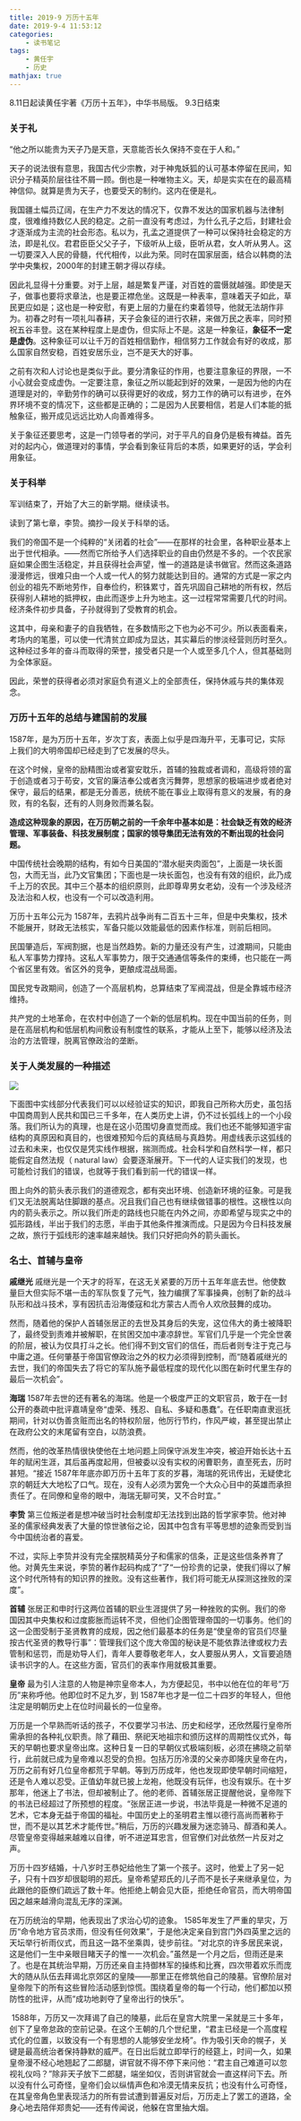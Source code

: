 ```yaml
---
title: 2019-9 万历十五年
date: 2019-9-4 11:53:12
categories:
    - 读书笔记
tags:  
    - 黄任宇
    - 历史
mathjax: true
---
```


8.11日起读黄任宇著《万历十五年》，中华书局版。 
9.3日结束 


### 关于礼


“他之所以能贵为天子乃是天意，天意能否长久保持不变在于人和。”

天子的说法很有意思，我国古代少宗教，对于神鬼妖狐的认可基本停留在民间，知识分子精英阶层往往不屑一顾。倒也是一种唯物主义。天，却是实实在在的最高精神信仰。就算是贵为天子，也要受天的制约。这内在便是礼。 

我国疆土幅员辽阔，在生产力不发达的情况下，仅靠不发达的国家机器与法律制度，很难维持数亿人民的稳定。之前一直没有考虑过，为什么孔子之后，封建社会才逐渐成为主流的社会形态。私以为，孔孟之道提供了一种可以保持社会稳定的方法，即是礼仪。君君臣臣父父子子，下级听从上级，臣听从君，女人听从男人。这一切要深入人民的骨髓，代代相传，以此为荣。同时在国家层面，结合以韩商的法学中央集权，2000年的封建王朝才得以存续。 

因此礼显得十分重要。对于上层，越是繁复严谨，对百姓的震慑就越强。即使是天子，做事也要将求章法，也是要正襟危坐。这既是一种表率，意味着天子如此，草民更应如是；这也是一种安慰，有更上层的力量在约束着领导，他就无法胡作非为。初春之时有一项礼叫春耕，天子会象征的进行农耕，来做万民之表率，同时预祝五谷丰登。这在某种程度上是虚伪，但实际上不是。这是一种象征，**象征不一定是虚伪**。这种象征可以让千万的百姓相信勤作，相信努力工作就会有好的收成，那么国家自然安稳，百姓安居乐业，岂不是天大的好事。 

之前有次和人讨论也是类似于此。要分清象征的作用，也要注意象征的界限，一不小心就会变成虚伪。一定要注意，象征之所以能起到好的效果，一是因为他的内在道理是对的，辛勤劳作的确可以获得更好的收成，努力工作的确可以有进步，在外界环境不变的情况下，这些都是正确的；二是因为人民要相信，若是人们本能的抵触象征，搬开成见远远比劝人向善难得多。 

关于象征还要思考，这是一门领导者的学问，对于平凡的自身仍是极有裨益。首先对的起内心，做道理对的事情，学会看到象征背后的本质，如果更好的话，学会利用象征。 



### 关于科举


军训结束了，开始了大三的新学期。继续读书。 

读到了第七章，李贽。摘抄一段关于科举的话。 

我们的帝国不是一个纯粹的“关闭着的社会”——在那样的社会里，各种职业基本上出于世代相承。——然而它所给予人们选择职业的自由仍然是不多的。一个农民家庭如果企图生活稳定，并且获得社会声望，惟一的道路是读书做官。然而这条道路漫漫修远，很难只由一个人或一代人的努力就能达到目的。通常的方式是一家之内创业的祖先不断地劳作，自奉俭约，积铢累寸，首先巩固自己耕地的所有权，然后获得别人耕地的抵押权，由此而逐步上升为地主。这一过程常常需要几代的时间。经济条件初步具备，子孙就得到了受教育的机会。 

这其中，母亲和妻子的自我牺牲，在多数情形之下也为必不可少。所以表面看来，考场内的笔墨，可以使一代清贫立即成为显达，其实幕后的惨淡经营则历时至久。这种经过多年的奋斗而取得的荣誉，接受者只是一个人或至多几个人，但其基础则为全体家庭。 

因此，荣誉的获得者必须对家庭负有道义上的全部责任，保持休戚与共的集体观念。 



### 万历十五年的总结与建国前的发展


1587年，是为万历十五年，岁次丁亥，表面上似乎是四海升平，无事可记，实际上我们的大明帝国却已经走到了它发展的尽头。 

在这个时候，皇帝的励精图治或者宴安耽乐，首辅的独裁或者调和，高级将领的富于创造或者习于苟安，文官的廉洁奉公或者贪污舞弊，思想家的极端进步或者绝对保守，最后的结果，都是无分善恶，统统不能在事业上取得有意义的发展，有的身败，有的名裂，还有的人则身败而兼名裂。 

**造成这种现象的原因，在万历朝之前的一千余年中基本如是：社会缺乏有效的经济管理、军事装备、科技发展制度；国家的领导集团无法有效的不断出现的社会问题。**

中国传统社会晚期的结构，有如今日美国的“潜水艇夹肉面包”，上面是一块长面包，大而无当，此乃文官集团；下面也是一块长面包，也没有有效的组织，此乃成千上万的农民。其中三个基本的组织原则，此即尊卑男女老幼，没有一个涉及经济及法治和人权，也没有一个可以改造利用。 

万历十五年公元为 1587年，去鸦片战争尚有二百五十三年，但是中央集权，技术不能展开，财政无法核实，军备只能以效能最低的因素作标准，则前后相同。 

民国肇造后，军阀割据，也是当然趋势。新的力量还没有产生，过渡期间，只能由私人军事势力撑持。这私人军事势力，限于交通通信等条件的束缚，也只能在一两个省区里有效。省区外的竞争，更酿成混战局面。  

国民党专政期间，创造了一个高层机构，总算结束了军阀混战，但是全靠城市经济维持。  

共产党的土地革命，在农村中创造了一个新的低层机构。现在中国当前的任务，则是在高层机构和低层机构间敷设有制度性的联系，才能从上至下，能够以经济及法治的方法管理，脱离官僚政治的垄断。 



### 关于人类发展的一种描述


![](2019-9%20%E4%B8%87%E5%8E%86%E5%8D%81%E4%BA%94%E5%B9%B4/%E6%9C%AA%E7%9F%A5.png)

下面图中实线部分代表我们可以以经验证实的知识，即我自己所称大历史，虽包括中国商周到人民共和国已三千多年，在人类历史上讲，仍不过长弧线上的一个小段落。我们所认为的真理，也是在这小范围切身直觉而成。我们也还不能够知道宇宙结构的真原因和真目的，也很难预知今后的真结局与真趋势。用虚线表示这弧线的过去和未来，也仅仅是凭实线作根据，揣测而成。社会科学和自然科学一样，都只能假定自然法规（ natural law）会要逐渐展开。下一代的人证实我们的发现，也可能检讨我们的错误，也就等于我们看到前一代的错误一样。 

图上向外的箭头表示我们的道德观念，都有突出环境、创造新环境的征象。可是我们又无法脱离站住脚跟的基点。况且我们自己也有继续做错事的根性。这根性以向内的箭头表示之。所以我们所走的路线也只能在内外之间，亦即希望与现实之中的弧形路线，半出于我们的志愿，半由于其他条件推演而成。只是因为今日科技发展之故，旅行于弧线形的速率越来越快。我们只好把向外的箭头画长。 


### 名士、首辅与皇帝


**戚继光**
戚继光是一个天才的将军，在这无关紧要的万历十五年年底去世。他使数量巨大但实际不堪一击的军队恢复了元气，独力编撰了军事操典，创制了新的战斗队形和战斗技术，享有因抗击沿海倭寇和北方蒙古人而令人欢欣鼓舞的成功。 

然而，随着他的保护人首辅张居正的去世及其身后的失宠，这位伟大的勇士被降职了，最终受到责难并被解职，在贫困交加中凄凉辞世。军官们几乎是一个完全世袭的阶层，被认为仅具打斗之长。他们得不到文官们的信任，而后者则专注于克己与中庸之道。任何肇基于帝国官僚政治之外的权力必须得到控制，而“随着戚继光的去世，我们的帝国失去了将它的军队施予最低程度的现代化以图在新时代里生存的最后一次机会”。 

**海瑞**
1587年去世的还有著名的海瑞。他是一个极度严正的文职官员，敢于在一封公开的奏疏中批评嘉靖皇帝“虚荣、残忍、自私、多疑和愚蠢”。在任职南直隶巡抚期间，针对以伪善贪赃而出名的特权阶层，他厉行节约，作风严峻，甚至提出禁止在政府公文的末尾留有空白，以防浪费。 

然而，他的改革热情很快使他在土地问题上同保守派发生冲突，被迫开始长达十五年的赋闲生涯，其后虽再度起用，但被委以没有实权的闲曹职务，直至死去，历时甚短。“接近 1587年年底亦即万历十五年丁亥的岁暮，海瑞的死讯传出，无疑使北京的朝廷大大地松了口气。现在，没有人必须为罢免一个大众心目中的英雄而承担责任了。在同僚和皇帝的眼中，海瑞无聊可笑，又不合时宜。” 

**李贽**
第三位叛逆者是想冲破当时社会制度却无法找到出路的哲学家李贽。他对神圣的儒家经典发表了大量的惊世骇俗之论，因其中包含有平等思想的迹象而受到当今中国统治者的喜爱。 

不过，实际上李贽并没有完全摆脱精英分子和儒家的信条，正是这些信条养育了他。对黄先生来说，李贽的著作起码构成了“了“一份珍贵的记录，使我们得以了解这个时代所特有的知识界的挫败。没有这些著作，我们将可能无从探测这挫败的深度”。 

**首辅**
张居正和申时行这两位首辅的职业生涯提供了另一种挫败的实例。我们的帝国因其中央集权和过度膨胀而运转不灵，但他们企图管理帝国的一切事务。他们的这一企图受制于圣贤教育的成规，因之他们最基本的任务是“使皇帝的官员们尽量按古代圣贤的教导行事”：管理我们这个庞大帝国的秘诀是不能依靠法律或权力去管制和惩罚，而是劝导人们，青年人要尊敬老年人，女人要服从男人，文盲要追随读书识字的人。在这些方面，官员们的表率作用就极其重要。 

**皇帝**
最为引人注意的人物是神宗皇帝本人，为方便起见，书中以他在位的年号“万历”来称呼他。他即位时不足九岁，到 1587年也才是一位二十四岁的年轻人，但他注定是明朝历史上在位时间最长的一位皇帝。 

万历是一个早熟而听话的孩子，不仅要学习书法、历史和经学，还欣然履行皇帝所需承担的各种礼仪职责。除了藉田、祭祀天地祖宗和颁历这样的周期性仪式外，每天的早朝也要求皇帝出席。这种日复一日的早朝仪式极端刻板，必须在拂晓之前举行，此前就已成为皇帝难以忍受的负担。包括万历冷漠的父亲亦即隆庆皇帝在内，万历之前有好几位皇帝都荒于早朝。等到万历成年，他也发现即使早朝时间缩短，还是令人难以忍受。正值幼年就已披上龙袍，他既没有玩伴，也没有娱乐。在十岁那年，他迷上了书法，但却被制止了。他的老师、首辅张居正提醒他说，皇帝陛下的书法已经超过了所预想的程度。“张居正进一步说，书法毕竟是一种微不足道的艺术，它本身无益于帝国的福祉。中国历史上的圣明君主惟以德行高尚而著称于世，而不是以其艺术才能传世。”稍后，万历的兴趣发展为迷恋骑马、醇酒和美人。尽管皇帝变得越来越难以自律，听不进逆耳忠言，但官僚们对此依然一片反对之声。 

万历十四岁结婚，十八岁时王恭妃给他生了第一个孩子。这时，他爱上了另一妃子，只有十四岁却很聪明的郑氏。皇帝希望郑氏的儿子而不是长子来继承皇位，为此跟他的臣僚们疏远了数十年。他拒绝上朝会见大臣，拒绝任命官员，而大明帝国因之越来越滑向混乱无序的深渊。 

在万历统治的早期，他表现出了求治心切的迹象。 1585年发生了严重的旱灾，万历“命令地方官员求雨，但没有任何效果”，于是他决定亲自到宫门外四英里之远的天坛举行祈雨仪式，而且这一路不坐乘舆，徒步前往。“对北京的许多居民来说，这是他们一生中亲眼目睹天子的惟一一次机会。”虽然是一个月之后，但雨还是来了。也是在其统治早期，万历还亲自主持御林军的操练和比赛，四次带着欢乐而庞大的随从队伍去拜谒北京郊区的皇陵——那里正在修筑他自己的陵墓。官僚阶层对皇帝陛下的所有这些冒险活动感到惊慌。围绕着皇帝的每一个行动，他们都加以预防性的批评，从而“成功地剥夺了皇帝出行的快乐”。 

 1588年，万历又一次拜谒了自己的陵墓，此后在皇宫大院里一呆就是三十多年，创下了皇帝怠政的空前记录。在这个王朝的几个世纪里，“君主已经是一个高度程式化的位置，以致没有一个有思想的人能够安坐龙椅”。作为吸引天命的幌子，关键是最高统治者保持静默的威严。在日出后就立即举行的经筵上，时间一久，如果皇帝漫不经心地翘起了二郎腿，讲官就不得不停下来问他：“君主自己难道可以忽视礼仪吗？”除非天子放下二郎腿，端坐如仪，否则讲官就会一直这样问下去。所以没有什么可奇怪，皇帝们会以纵情声色和冷漠无情来反抗；也没有什么可奇怪，在其皇帝角色里表现活力的所有尝试遭到普遍反对后，万历走上了罢工的道路，全身心地去陪伴郑贵妃——还有传闻说，他躲在宫里抽大烟。 


